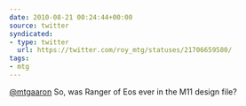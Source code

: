 ```yaml
---
date: 2010-08-21 00:24:44+00:00
source: twitter
syndicated:
- type: twitter
  url: https://twitter.com/roy_mtg/statuses/21706659580/
tags:
- mtg
---
```


[@mtgaaron](https://twitter.com/mtgaaron/) So, was Ranger of Eos ever in the M11 design file?